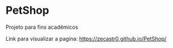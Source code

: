 # PetShop
Projeto para fins acadêmicos 

Link para visualizar a pagina:
https://zecastr0.github.io/PetShop/ 
